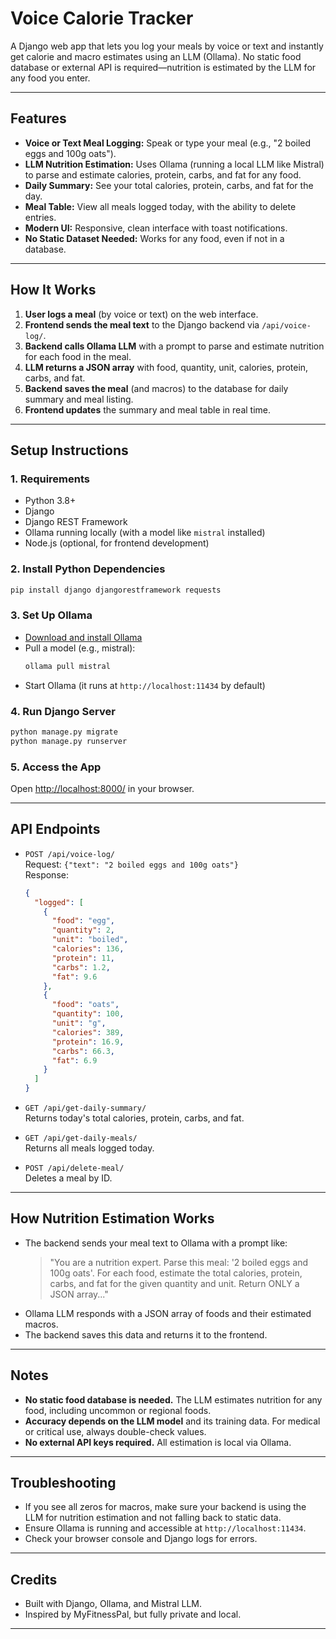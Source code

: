 # Voice Calorie Tracker

A Django web app that lets you log your meals by voice or text and instantly get calorie and macro estimates using an LLM (Ollama). No static food database or external API is required—nutrition is estimated by the LLM for any food you enter.

---

## Features

- **Voice or Text Meal Logging:** Speak or type your meal (e.g., "2 boiled eggs and 100g oats").
- **LLM Nutrition Estimation:** Uses Ollama (running a local LLM like Mistral) to parse and estimate calories, protein, carbs, and fat for any food.
- **Daily Summary:** See your total calories, protein, carbs, and fat for the day.
- **Meal Table:** View all meals logged today, with the ability to delete entries.
- **Modern UI:** Responsive, clean interface with toast notifications.
- **No Static Dataset Needed:** Works for any food, even if not in a database.

---

## How It Works

1. **User logs a meal** (by voice or text) on the web interface.
2. **Frontend sends the meal text** to the Django backend via `/api/voice-log/`.
3. **Backend calls Ollama LLM** with a prompt to parse and estimate nutrition for each food in the meal.
4. **LLM returns a JSON array** with food, quantity, unit, calories, protein, carbs, and fat.
5. **Backend saves the meal** (and macros) to the database for daily summary and meal listing.
6. **Frontend updates** the summary and meal table in real time.

---

## Setup Instructions

### 1. Requirements

- Python 3.8+
- Django
- Django REST Framework
- Ollama running locally (with a model like `mistral` installed)
- Node.js (optional, for frontend development)

### 2. Install Python Dependencies

```bash
pip install django djangorestframework requests
```

### 3. Set Up Ollama

- [Download and install Ollama](https://ollama.com/download)
- Pull a model (e.g., mistral):
  ```bash
  ollama pull mistral
  ```
- Start Ollama (it runs at `http://localhost:11434` by default)

### 4. Run Django Server

```bash
python manage.py migrate
python manage.py runserver
```

### 5. Access the App

Open [http://localhost:8000/](http://localhost:8000/) in your browser.

---

## API Endpoints

- `POST /api/voice-log/`  
  Request: `{"text": "2 boiled eggs and 100g oats"}`  
  Response:  
  ```json
  {
    "logged": [
      {
        "food": "egg",
        "quantity": 2,
        "unit": "boiled",
        "calories": 136,
        "protein": 11,
        "carbs": 1.2,
        "fat": 9.6
      },
      {
        "food": "oats",
        "quantity": 100,
        "unit": "g",
        "calories": 389,
        "protein": 16.9,
        "carbs": 66.3,
        "fat": 6.9
      }
    ]
  }
  ```

- `GET /api/get-daily-summary/`  
  Returns today's total calories, protein, carbs, and fat.

- `GET /api/get-daily-meals/`  
  Returns all meals logged today.

- `POST /api/delete-meal/`  
  Deletes a meal by ID.

---

## How Nutrition Estimation Works

- The backend sends your meal text to Ollama with a prompt like:
  > "You are a nutrition expert. Parse this meal: '2 boiled eggs and 100g oats'. For each food, estimate the total calories, protein, carbs, and fat for the given quantity and unit. Return ONLY a JSON array..."
- Ollama LLM responds with a JSON array of foods and their estimated macros.
- The backend saves this data and returns it to the frontend.

---

## Notes

- **No static food database is needed.** The LLM estimates nutrition for any food, including uncommon or regional foods.
- **Accuracy depends on the LLM model** and its training data. For medical or critical use, always double-check values.
- **No external API keys required.** All estimation is local via Ollama.

---

## Troubleshooting

- If you see all zeros for macros, make sure your backend is using the LLM for nutrition estimation and not falling back to static data.
- Ensure Ollama is running and accessible at `http://localhost:11434`.
- Check your browser console and Django logs for errors.

---

## Credits

- Built with Django, Ollama, and Mistral LLM.
- Inspired by MyFitnessPal, but fully private and local.

---